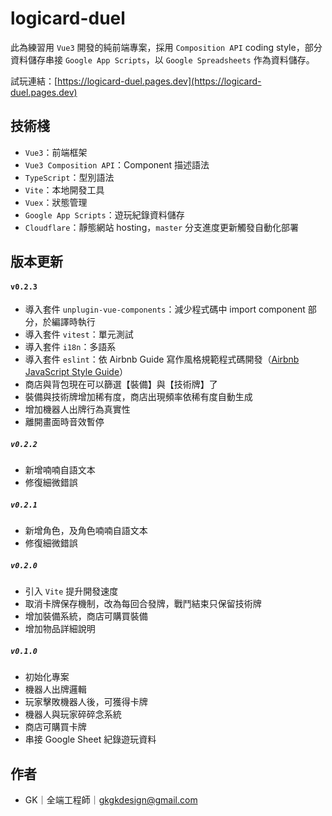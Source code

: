 # logicard-duel

此為練習用 `Vue3` 開發的純前端專案，採用 `Composition API` coding style，部分資料儲存串接 `Google App Scripts`，以 `Google Spreadsheets` 作為資料儲存。

試玩連結：[https://logicard-duel.pages.dev](https://logicard-duel.pages.dev)

## 技術棧
- `Vue3`：前端框架
- `Vue3 Composition API`：Component 描述語法
- `TypeScript`：型別語法
- `Vite`：本地開發工具
- `Vuex`：狀態管理
- `Google App Scripts`：遊玩紀錄資料儲存
- `Cloudflare`：靜態網站 hosting，`master` 分支進度更新觸發自動化部署

## 版本更新

#### `v0.2.3`
- 導入套件 `unplugin-vue-components`：減少程式碼中 import component 部分，於編譯時執行
- 導入套件 `vitest`：單元測試
- 導入套件 `i18n`：多語系
- 導入套件 `eslint`：依 Airbnb Guide 寫作風格規範程式碼開發（[Airbnb JavaScript Style Guide](https://github.com/airbnb/javascript)）
- 商店與背包現在可以篩選【裝備】與【技術牌】了
- 裝備與技術牌增加稀有度，商店出現頻率依稀有度自動生成
- 增加機器人出牌行為真實性
- 離開畫面時音效暫停
##### `v0.2.2`
- 新增喃喃自語文本
- 修復細微錯誤
##### `v0.2.1`
- 新增角色，及角色喃喃自語文本
- 修復細微錯誤
##### `v0.2.0`
- 引入 `Vite` 提升開發速度
- 取消卡牌保存機制，改為每回合發牌，戰鬥結束只保留技術牌
- 增加裝備系統，商店可購買裝備
- 增加物品詳細說明
##### `v0.1.0`
- 初始化專案
- 機器人出牌邏輯
- 玩家擊敗機器人後，可獲得卡牌
- 機器人與玩家碎碎念系統
- 商店可購買卡牌
- 串接 Google Sheet 紀錄遊玩資料

## 作者
- GK｜全端工程師｜gkgkdesign@gmail.com
